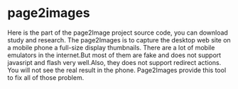 page2images
===========

Here is the part of the page2Image project source code, you can download study and research.      The page2Images is to capture the desktop web site on a mobile phone a full-size display thumbnails. There are a lot of mobile emulators in the internet.But most of them are fake and does not support javasript  and flash very well.Also, they does not support redirect actions. You will not see the real result in the phone.  Page2Images provide this tool to fix all of those problem.
